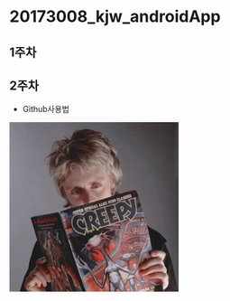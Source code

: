 # 20173008_kjw_androidApp

## 1주차

## 2주차
  - Github사용법

<img width="300" height="300" src="./png/로저.jpg"></img>
